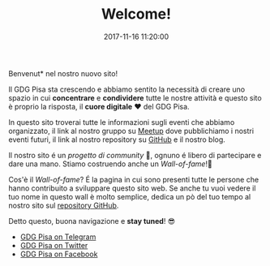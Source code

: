 ﻿---
layout: post
title: Welcome!
date:   2017-11-16 11:20:00
categories: others
---

Benvenut* nel nostro nuovo sito!

Il GDG Pisa sta crescendo e abbiamo sentito la necessità di creare uno spazio in cui **concentrare** e **condividere** tutte le nostre attività e questo sito è proprio la risposta, il **cuore digitale** ❤️ del GDG Pisa.

In questo sito troverai tutte le informazioni sugli eventi che abbiamo organizzato, il link al nostro gruppo su [Meetup](http://meetup.com/GDG-Pisa/) dove pubblichiamo i nostri eventi futuri, il link al nostro repository su [GitHub](https://github.com/gdgpisa/) e il nostro blog.

Il nostro sito é un *progetto di community* 🤝, ognuno é libero di partecipare e dare una mano. Stiamo costruendo anche un *Wall-of-fame*!🏅 

Cos'è il *Wall-of-fame*? 
É la pagina in cui sono presenti tutte le persone che hanno contribuito a sviluppare questo sito web. Se anche tu vuoi vedere il tuo nome in questo wall è molto semplice, dedica un pò del tuo tempo al nostro sito sul [repository GitHub](https://github.com/gdgpisa/gdgpisa.github.io).

Detto questo, buona navigazione e **stay tuned**! 😎

* [GDG Pisa on Telegram](https://t.me/joinchat/B1xkFD9ooAqvs5r2xLO9KQ)
* [GDG Pisa on Twitter](http://twitter.com/gdgPisa)
* [GDG Pisa on Facebook](http://facebook.com/gdgPisa)
